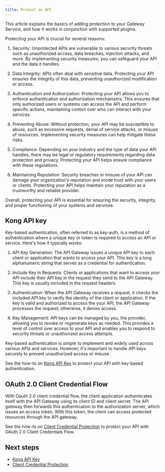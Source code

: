 ```yaml
---
title: Protect an API
---
```


This article explains the basics of adding protection to your Gateway Service, and how it works in
conjunction with supported plugins.

Protecting your API is crucial for several reasons:

1. Security: Unprotected APIs are vulnerable to various security threats such as unauthorized access, data breaches, injection attacks, and more. By implementing security measures, you can safeguard your API and the data it handles.

2. Data Integrity: APIs often deal with sensitive data. Protecting your API ensures the integrity of this data, preventing unauthorized modification or access.

3. Authentication and Authorization: Protecting your API allows you to enforce authentication and authorization mechanisms. This ensures that only authorized users or systems can access the API and perform specific actions, maintaining control over who can interact with your services.

4. Preventing Abuse: Without protection, your API may be susceptible to abuse, such as excessive requests, denial of service attacks, or misuse of resources. Implementing security measures can help mitigate these risks.

5. Compliance: Depending on your industry and the type of data your API handles, there may be legal or regulatory requirements regarding data protection and privacy. Protecting your API helps ensure compliance with these regulations.

6. Maintaining Reputation: Security breaches or misuse of your API can damage your organization's reputation and erode trust with your users or clients. Protecting your API helps maintain your reputation as a trustworthy and reliable provider.

Overall, protecting your API is essential for ensuring the security, integrity, and proper functioning of your systems and services.

## Kong API key

Key-based authentication, often referred to as key-auth, is a method of authentication where a unique key or token is required to access an API or service. Here's how it typically works:

1. API Key Generation: The API Gateway issues a unique API key to each client or application that wants to access your API. This key is a long alphanumeric string that serves as a credential for authentication.

2. Include Key in Requests: Clients or applications that want to access your API include their API key in the request they send to the API Gateway. This key is usually included in the request headers.

3. Authentication: When the API Gateway receives a request, it checks the included API key to verify the identity of the client or application. If the key is valid and authorized to access the your API, the API Gateway processes the request; otherwise, it denies access.

4. Key Management: API keys can be managed by you, the provider, allowing you to revoke or regenerate keys as needed. This provides a level of control over access to your API and enables you to respond to security threats or unauthorized access attempts.

Key-based authentication is simple to implement and widely used across various APIs and services. However, it's important to handle API keys securely to prevent unauthorized access or misuse.

See the how-to on [Kong API Key](/how-to/kong-api-key.md) to protect your API with key-based authentication.

## OAuth 2.0 Client Credential Flow

With Oauth 2.0 client credential flow, the client application authenticates itself with the API Gateway using its client ID and client secret. The API gateway then forwards this authentication to the authorization server, which issues an access token. With this token, the client can access protected resources through the API gateway.

See the how-to on [Client Credential Protection](/how-to/client-cred-flow.md) to protect your API with OAuth 2.0 Client Credentials Flow.

## Next steps

- [Kong API Key](/how-to/kong-api-key.md)
- [Client Credential Protection](/how-to/client-cred-flow.md)




